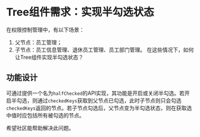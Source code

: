 # Tree组件需求：实现半勾选状态

在权限控制管理中，有以下场景：

1. 父节点：员工管理；
2. 子节点：员工信息管理、退休员工管理、员工部门管理。
   在这些情况下，如何让Tree组件实现半勾选状态？

## 功能设计

可通过提供一个名为`halfChecked`的API实现，其功能是开启或关闭半勾选。若开启半勾选，则通过`checkedKeys`获取到父节点已勾选，此时子节点则只会勾选`checkedKeys`返回的节点。若子节点勾选后，父节点变为半勾选状态，则在获取选中值时应包括所有被勾选的节点。

希望社区能帮助解决此问题。
